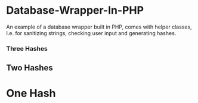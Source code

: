# Database-Wrapper-In-PHP
An example of a database wrapper built in PHP, comes with helper classes, I.e. for sanitizing strings, checking user input and generating hashes.


### Three Hashes

## Two Hashes

# One Hash
